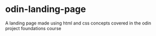 # odin-landing-page

A landing page made using html and css concepts covered in the odin project foundations course